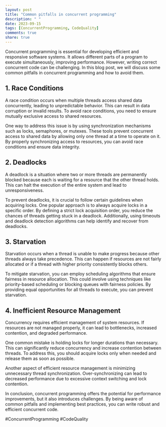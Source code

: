 ```yaml
---
layout: post
title: "Common pitfalls in concurrent programming"
description: " "
date: 2023-09-15
tags: [ConcurrentProgramming, CodeQuality]
comments: true
share: true
---
```


Concurrent programming is essential for developing efficient and responsive software systems. It allows different parts of a program to execute simultaneously, improving performance. However, writing correct concurrent code can be challenging. In this blog post, we will discuss some common pitfalls in concurrent programming and how to avoid them.

## **1. Race Conditions**

A race condition occurs when multiple threads access shared data concurrently, leading to unpredictable behavior. This can result in data corruption or invalid results. To avoid race conditions, you need to ensure mutually exclusive access to shared resources.

One way to address this issue is by using synchronization mechanisms such as locks, semaphores, or mutexes. These tools prevent concurrent access to shared data by allowing only one thread at a time to operate on it. By properly synchronizing access to resources, you can avoid race conditions and ensure data integrity.

## **2. Deadlocks**

A deadlock is a situation where two or more threads are permanently blocked because each is waiting for a resource that the other thread holds. This can halt the execution of the entire system and lead to unresponsiveness.

To prevent deadlocks, it is crucial to follow certain guidelines when acquiring locks. One popular approach is to always acquire locks in a specific order. By defining a strict lock acquisition order, you reduce the chances of threads getting stuck in a deadlock. Additionally, using timeouts and deadlock detection algorithms can help identify and recover from deadlocks.

## **3. Starvation**

Starvation occurs when a thread is unable to make progress because other threads always take precedence. This can happen if resources are not fairly allocated or if a thread with higher priority consistently blocks others.

To mitigate starvation, you can employ scheduling algorithms that ensure fairness in resource allocation. This could involve using techniques like priority-based scheduling or blocking queues with fairness policies. By providing equal opportunities for all threads to execute, you can prevent starvation.

## **4. Inefficient Resource Management**

Concurrency requires efficient management of system resources. If resources are not managed properly, it can lead to bottlenecks, increased contention, and degraded performance.

One common mistake is holding locks for longer durations than necessary. This can significantly reduce concurrency and increase contention between threads. To address this, you should acquire locks only when needed and release them as soon as possible.

Another aspect of efficient resource management is minimizing unnecessary thread synchronization. Over-synchronizing can lead to decreased performance due to excessive context switching and lock contention.

In conclusion, concurrent programming offers the potential for performance improvements, but it also introduces challenges. By being aware of common pitfalls and implementing best practices, you can write robust and efficient concurrent code.

#ConcurrentProgramming #CodeQuality
